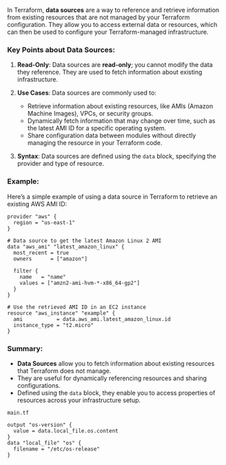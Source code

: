 In Terraform, **data sources** are a way to reference and retrieve information from existing resources that are not managed by your Terraform configuration. They allow you to access external data or resources, which can then be used to configure your Terraform-managed infrastructure.

### Key Points about Data Sources:

1. **Read-Only**: Data sources are **read-only**; you cannot modify the data they reference. They are used to fetch information about existing infrastructure.

2. **Use Cases**: Data sources are commonly used to:
   - Retrieve information about existing resources, like AMIs (Amazon Machine Images), VPCs, or security groups.
   - Dynamically fetch information that may change over time, such as the latest AMI ID for a specific operating system.
   - Share configuration data between modules without directly managing the resource in your Terraform code.

3. **Syntax**: Data sources are defined using the `data` block, specifying the provider and type of resource.

### Example:
Here’s a simple example of using a data source in Terraform to retrieve an existing AWS AMI ID:

```hcl
provider "aws" {
  region = "us-east-1"
}

# Data source to get the latest Amazon Linux 2 AMI
data "aws_ami" "latest_amazon_linux" {
  most_recent = true
  owners      = ["amazon"]

  filter {
    name   = "name"
    values = ["amzn2-ami-hvm-*-x86_64-gp2"]
  }
}

# Use the retrieved AMI ID in an EC2 instance
resource "aws_instance" "example" {
  ami           = data.aws_ami.latest_amazon_linux.id
  instance_type = "t2.micro"
}
```

### Summary:
- **Data Sources** allow you to fetch information about existing resources that Terraform does not manage.
- They are useful for dynamically referencing resources and sharing configurations.
- Defined using the `data` block, they enable you to access properties of resources across your infrastructure setup.


`main.tf`

```
output "os-version" {
  value = data.local_file.os.content
}
data "local_file" "os" {
  filename = "/etc/os-release"
}
```
